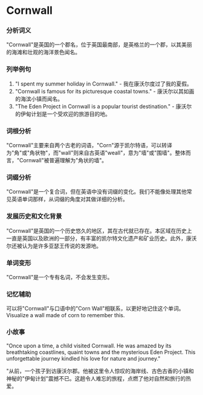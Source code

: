 # Cornwall

### 分析词义

  

"Cornwall"是英国的一个郡名，位于英国最南部，是英格兰的一个郡，以其美丽的海滩和壮观的海洋景色闻名。

  

### 列举例句

  

1.  "I spent my summer holiday in Cornwall." - 我在康沃尔度过了我的夏假。
2.  "Cornwall is famous for its picturesque coastal towns." - 康沃尔以其如画的海滨小镇而闻名。
3.  "The Eden Project in Cornwall is a popular tourist destination." - 康沃尔的伊甸计划是一个受欢迎的旅游目的地。

  

### 词根分析

  

"Cornwall"主要来自两个古老的词语，"Corn"源于凯尔特语，可以转译为"角"或"角状物"，而"wall"则来自古英语"weall"，意为"墙"或"围墙"。整体而言，"Cornwall"被普遍理解为"角状的墙"。

  

### 词缀分析

  

"Cornwall"是一个复合词，但在英语中没有词缀的变化。我们不能像处理其他常见英语单词那样，从词缀的角度对其做详细的分析。

  

### 发展历史和文化背景

  

"Cornwall"是英国的一个历史悠久的地区，其在古代就已存在。本区域在历史上一直是英国以及欧洲的一部分，有丰富的凯尔特文化遗产和矿业历史。此外，康沃尔还被认为是许多亚瑟王传说的发源地。

  

### 单词变形

  

"Cornwall"是一个专有名词，不会发生变形。

  

### 记忆辅助

  

可以将"Cornwall"与口语中的"Corn Wall"相联系，以更好地记住这个单词。Visualize a wall made of corn to remember this.

  

### 小故事

  

"Once upon a time, a child visited Cornwall. He was amazed by its breathtaking coastlines, quaint towns and the mysterious Eden Project. This unforgettable journey kindled his love for nature and journey."

  

"从前，一个孩子到访康沃尔郡。他被这里令人惊叹的海岸线、古色古香的小镇和神秘的"伊甸计划"震撼不已。这趟令人难忘的旅程，点燃了他对自然和旅行的热爱。
